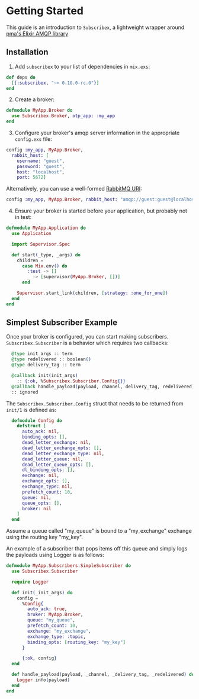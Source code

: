 # Getting Started

This guide is an introduction to `Subscribex`, a lightweight wrapper around [pma's Elixir AMQP library](https://github.com/pma/amqp)

## Installation

1. Add `subscribex` to your list of dependencies in `mix.exs`:

```elixir
def deps do
  [{:subscribex, "~> 0.10.0-rc.0"}]
end
```

2. Create a broker:

```elixir
defmodule MyApp.Broker do
  use Subscribex.Broker, otp_app: :my_app
end
```

3. Configure your broker's amqp server information in the appropriate `config.exs` file:

```elixir
config :my_app, MyApp.Broker,
  rabbit_host: [
    username: "guest",
    password: "guest",
    host: "localhost",
    port: 5672]
```

Alternatively, you can use a well-formed [RabbitMQ URI](https://www.rabbitmq.com/uri-spec.html):

```elixir
config :my_app, MyApp.Broker, rabbit_host: "amqp://guest:guest@localhost"
```

4. Ensure your broker is started before your application, but probably not in test:

```elixir
defmodule MyApp.Application do
  use Application

  import Supervisor.Spec

  def start(_type, _args) do
    children =
      case Mix.env() do
        :test -> []
        _ -> [supervisor(MyApp.Broker, [])]
      end

    Supervisor.start_link(children, [strategy: :one_for_one])
  end
end
```

## Simplest Subscriber Example

Once your broker is configured, you can start making subscribers.  `Subscribex.Subscriber` is
a behavior which requires two callbacks:

```elixir
  @type init_args :: term
  @type redelivered :: boolean()
  @type delivery_tag :: term

  @callback init(init_args)
	:: {:ok, %Subscribex.Subscriber.Config{}}
  @callback handle_payload(payload, channel, delivery_tag, redelivered)
  :: ignored
```

The `Subscribex.Subscriber.Config` struct that needs to be returned
from `init/1` is defined as:

```elixir
  defmodule Config do
    defstruct [
      auto_ack: nil,
      binding_opts: [],
      dead_letter_exchange: nil,
      dead_letter_exchange_opts: [],
      dead_letter_exchange_type: nil,
      dead_letter_queue: nil,
      dead_letter_queue_opts: [],
      dl_binding_opts: [],
      exchange: nil,
      exchange_opts: [],
      exchange_type: nil,
      prefetch_count: 10,
      queue: nil,
      queue_opts: [],
      broker: nil
    ]
  end
```

Assume a queue called "my_queue" is bound to a "my_exchange" exchange using the routing key "my_key".

An example of a subscriber that pops items off this queue and simply logs the
payloads using Logger is as follows:

```elixir
defmodule MyApp.Subscribers.SimpleSubscriber do
  use Subscribex.Subscriber

  require Logger

  def init(_init_args) do
    config =
      %Config{
        auto_ack: true,
        broker: MyApp.Broker,
        queue: "my_queue",
        prefetch_count: 10,
        exchange: "my_exchange",
        exchange_type: :topic,
        binding_opts: [routing_key: "my_key"]
      }

      {:ok, config}
  end

  def handle_payload(payload, _channel, _delivery_tag, _redelivered) do
    Logger.info(payload)
  end
end
```
